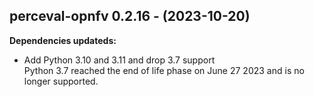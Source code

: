 ## perceval-opnfv 0.2.16 - (2023-10-20)

**Dependencies updateds:**

 * Add Python 3.10 and 3.11 and drop 3.7 support\
   Python 3.7 reached the end of life phase on June 27 2023 and is no
   longer supported.

